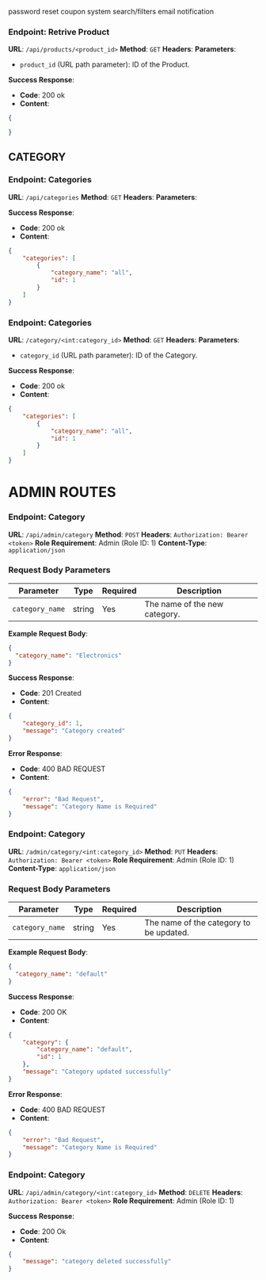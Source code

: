 password reset
coupon system
search/filters
email notification


### Endpoint: Retrive Product
**URL**: `/api/products/<product_id>`
**Method**: `GET`
**Headers**:
**Parameters**:
- `product_id` (URL path parameter): ID of the Product.

**Success Response**:
- **Code**: 200 ok
- **Content**:
```json
{

}
```

## CATEGORY
### Endpoint: Categories
**URL**: `/api/categories`
**Method**: `GET`
**Headers**:
**Parameters**:

**Success Response**:
- **Code**: 200 ok
- **Content**:
```json
{
    "categories": [
        {
            "category_name": "all",
            "id": 1
        }
    ]
}
```

### Endpoint: Categories
**URL**: `/category/<int:category_id>`
**Method**: `GET`
**Headers**:
**Parameters**:
- `category_id` (URL path parameter): ID of the Category.

**Success Response**:
- **Code**: 200 ok
- **Content**:
```json
{
    "categories": [
        {
            "category_name": "all",
            "id": 1
        }
    ]
}
```


# ADMIN ROUTES

### Endpoint: Category
**URL**: `/api/admin/category`
**Method**: `POST`
**Headers**: `Authorization: Bearer <token>`
**Role Requirement**: Admin (Role ID: 1)
**Content-Type**: `application/json`

### Request Body Parameters

| Parameter       | Type   | Required | Description                     |
|-----------------|--------|----------|---------------------------------|
| `category_name` | string | Yes      | The name of the new category.   |

**Example Request Body**:
```json
{
  "category_name": "Electronics"
}
```

**Success Response**:
- **Code**: 201 Created
- **Content**:
```json
{
    "category_id": 1,
    "message": "Category created"
}
```
**Error Response**:
- **Code**: 400 BAD REQUEST
- **Content**:
```json
{
    "error": "Bad Request",
    "message": "Category Name is Required"
}
```

### Endpoint: Category
**URL**: `/admin/category/<int:category_id>`
**Method**: `PUT`
**Headers**: `Authorization: Bearer <token>`
**Role Requirement**: Admin (Role ID: 1)
**Content-Type**: `application/json`

### Request Body Parameters

| Parameter       | Type   | Required | Description                     |
|-----------------|--------|----------|---------------------------------|
| `category_name` | string | Yes      | The name of the category to be updated.   |

**Example Request Body**:
```json
{
  "category_name": "default"
}
```

**Success Response**:
- **Code**: 200 OK
- **Content**:
```json
{
    "category": {
        "category_name": "default",
        "id": 1
    },
    "message": "Category updated successfully"
}
```
**Error Response**:
- **Code**: 400 BAD REQUEST
- **Content**:
```json
{
    "error": "Bad Request",
    "message": "Category Name is Required"
}
```

### Endpoint: Category
**URL**: `/api/admin/category/<int:category_id>`
**Method**: `DELETE`
**Headers**: `Authorization: Bearer <token>`
**Role Requirement**: Admin (Role ID: 1)

**Success Response**:
- **Code**: 200 Ok
- **Content**:
```json
{
    "message": "category deleted successfully"
}
```
